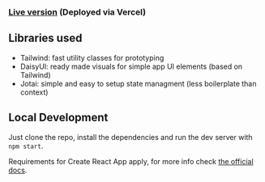 ### [Live version](https://test-simonoob.vercel.app/) (Deployed via Vercel)

## Libraries used
- Tailwind: fast utility classes for prototyping
- DaisyUI: ready made visuals for simple app UI elements (based on Tailwind)
- Jotai: simple and easy to setup state managment (less boilerplate than context)

## Local Development
Just clone the repo, install the dependencies and run the dev server with `npm start`.

Requirements for Create React App apply, for more info check [the official docs](https://create-react-app.dev/docs/getting-started).
